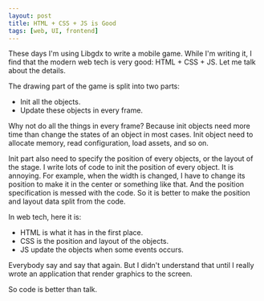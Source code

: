 ```yaml
---
layout: post
title: HTML + CSS + JS is Good
tags: [web, UI, frontend]
---
```


These days I'm using Libgdx to write a mobile game. While I'm writing it, I find that the modern web tech is very good: HTML + CSS + JS. Let me talk about the details.

The drawing part of the game is split into two parts:

* Init all the objects.
* Update these objects in every frame.

Why not do all the things in every frame? Because init objects need more time than change the states of an object in most cases. Init object need to allocate memory, read configuration, load assets, and so on.

Init part also need to specify the position of every objects, or the layout of the stage. I write lots of code to init the position of every object. It is annoying. For example, when the width is changed, I have to change its position to make it in the center or something like that. And the position specification is messed with the code. So it is better to make the position and layout data split from the code.

In web tech, here it is:

* HTML is what it has in the first place.
* CSS is the position and layout of the objects.
* JS update the objects when some events occurs.

Everybody say and say that again. But I didn't understand that until I really wrote an application that render graphics to the screen.

So code is better than talk.
